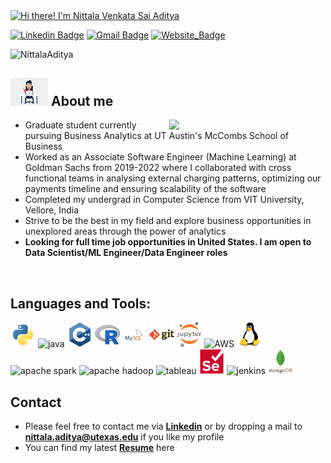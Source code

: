 [<img align="center" src="https://github.com/NittalaAditya/NittalaAditya/blob/main/adi-intro.gif"  title="Hi there! I'm Nittala Venkata Sai Aditya"/>](https://nittalaaditya.github.io/)

[![Linkedin Badge](https://img.shields.io/badge/-Linkedin-blue?style=flat-square&logo=Linkedin&logoColor=white&link=https://https://www.linkedin.com/in/nittala-venkata-sai-aditya/)](https://www.linkedin.com/in/nittala-venkata-sai-aditya/)
[![Gmail Badge](https://img.shields.io/badge/-Gmail-c14438?style=flat-square&logo=Gmail&logoColor=white&link=mailto:nittala.aditya@utexas.edu)](mailto:nittala.aditya@utexas.edu)
[![Website_Badge](https://img.shields.io/badge/Website-black?style=flat-squaree&logo=About.me&logoColor=white)](https://nittalaaditya.github.io/)
<p align="left"> <img src="https://komarev.com/ghpvc/?username=NittalaAditya" alt="NittalaAditya" /> </p>

## <picture><img src = "https://github.com/NittalaAditya/NittalaAditya/blob/main/hello.gif" width = 60px></picture> **About me**
 <picture> <img align="right" src="https://github.com/abhisheknaiidu/abhisheknaiidu/blob/master/code.gif?raw=true" width = 250px></picture>

- Graduate student currently pursuing Business Analytics at UT Austin's McCombs School of Business
- Worked as an Associate Software Engineer (Machine Learning) at Goldman Sachs from 2019-2022 where I collaborated with cross functional teams in analysing external charging patterns, optimizing our payments timeline and ensuring scalability of the software
- Completed my undergrad in Computer Science from VIT University, Vellore, India
- Strive to be the best in my field and explore business opportunities in unexplored areas through the power of analytics
- <b> Looking for full time job opportunities in  United States. I am open to Data Scientist/ML Engineer/Data Engineer roles </b>

<br>

## **Languages and Tools:**  

<p align="left"> 
 <img src="https://raw.githubusercontent.com/devicons/devicon/master/icons/python/python-original.svg" alt="python" width="40" height="40"/> 
 <img src="https://www.vectorlogo.zone/logos/java/java-icon.svg" alt="java" width="40" height="40"/> 
 <img src="https://raw.githubusercontent.com/github/explore/80688e429a7d4ef2fca1e82350fe8e3517d3494d/topics/cpp/cpp.png" alt="c++" width="40" height="40"/>
  <img src="https://raw.githubusercontent.com/devicons/devicon/master/icons/r/r-original.svg" alt="r" width="40" height="40"/> 
 <img src="https://raw.githubusercontent.com/github/explore/80688e429a7d4ef2fca1e82350fe8e3517d3494d/topics/mysql/mysql.png" alt="mysql" width="40" height="40"/>
 <img src="https://raw.githubusercontent.com/github/explore/80688e429a7d4ef2fca1e82350fe8e3517d3494d/topics/git/git.png" alt="git" width="40" height="40"/>
  <img src="https://raw.githubusercontent.com/devicons/devicon/master/icons/jupyter/jupyter-original-wordmark.svg" alt="jupyter" width="40" height="40"/> 
 <img src ="https://www.vectorlogo.zone/logos/amazon_aws/amazon_aws-icon.svg"  alt="AWS" width="40" height="40"/>
 <img src="https://raw.githubusercontent.com/devicons/devicon/master/icons/linux/linux-original.svg" alt="linux" width="40" height="40"/> 
 <img src="https://www.vectorlogo.zone/logos/apache_spark/apache_spark-icon.svg" alt="apache spark" width="40" height="40"/> 
 <img src="https://www.vectorlogo.zone/logos/apache_hadoop/apache_hadoop-icon.svg" alt="apache hadoop" width="40" height="40"/> 
 <img src="https://github.com/get-icon/geticon/blob/master/icons/tableau-icon.svg" alt="tableau" width="40" height="40"/>
 <img src="https://raw.githubusercontent.com/devicons/devicon/master/icons/selenium/selenium-original.svg" alt="selenium" width="40" height="40"/> 
 <img src ="https://www.vectorlogo.zone/logos/jenkins/jenkins-icon.svg"  alt="jenkins" width="40" height="40"/>
 <img src="https://raw.githubusercontent.com/devicons/devicon/master/icons/mongodb/mongodb-original-wordmark.svg" alt="mongodb" width="40" height="40"/> 

<br>

## **Contact**

- Please feel free to contact me via [**Linkedin**](https://www.linkedin.com/in/nittala-venkata-sai-aditya) or by dropping a mail to **nittala.aditya@utexas.edu** if you like my profile
- You can find my latest [**Resume**](https://drive.google.com/drive/u/0/folders/1xk9AOrVDKc0rVZzCmiOAbPPC15z5UeVI) here

 

